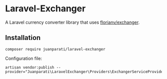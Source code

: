 # Laravel-Exchanger

A Laravel currency converter library that uses [florianv/exchanger](https://github.com/florianv/exchanger).

## Installation

    composer require juanparati/laravel-exchanger

Configuration file:

    artisan vendor:publish --provider="Juanparati\LaravelExchanger\Providers\ExchangerServiceProvider"


